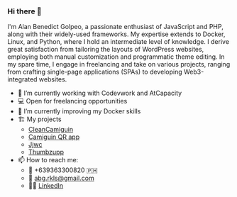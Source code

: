 ### Hi there 👋

I'm Alan Benedict Golpeo, a passionate enthusiast of JavaScript and PHP, along with their widely-used frameworks. My expertise extends to Docker, Linux, and Python, where I hold an intermediate level of knowledge. I derive great satisfaction from tailoring the layouts of WordPress websites, employing both manual customization and programmatic theme editing. In my spare time, I engage in freelancing and take on various projects, ranging from crafting single-page applications (SPAs) to developing Web3-integrated websites.


- 🔭 I’m currently working with Codevwork and AtCapacity
- 💻 Open for freelancing opportunities
- 🌱 I’m currently improving my Docker skills
- 🏗️ My projects
    - [CleanCamiguin](https://cleancamiguinqr.com/)
    - [Camiguin QR app](https://play.google.com/store/apps/details?id=org.nativescript.ccqrapp)
    - [Jjwc](https://www.jjwc.gov.ph/)
    - [Thumbzupp](http://128.199.68.178:83/)
- 📫 How to reach me:
    - 📱 +639363300820 🇵🇭
    - 📧 abg.rkls@gmail.com
    - 🧑‍💼 [LinkedIn](https://www.linkedin.com/in/alan-benedict-golpeo-709211225/)


<!--
**eclairAB/eclairAB** is a ✨ _special_ ✨ repository because its `README.md` (this file) appears on your GitHub profile.

Here are some ideas to get you started:

- 🔭 I’m currently working on ...
- 🌱 I’m currently learning ...
- 👯 I’m looking to collaborate on ...
- 🤔 I’m looking for help with ...
- 💬 Ask me about ...
- 📫 How to reach me: ...
- 😄 Pronouns: ...
- ⚡ Fun fact: ...
-->
